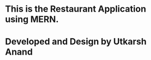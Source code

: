 <h1>This is the Restaurant Application using MERN.</h1>
<h1>Developed and Design by Utkarsh Anand</h1>
